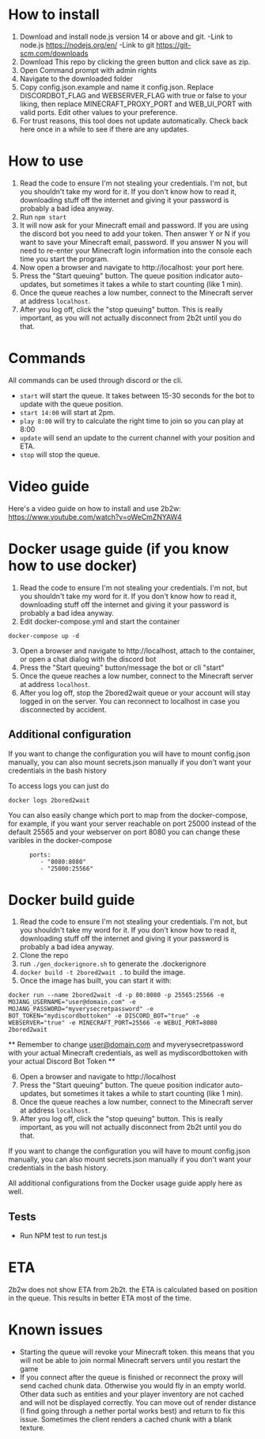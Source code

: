 # How to install
1. Download and install node.js version 14 or above and git.
-Link to node.js https://nodejs.org/en/
-Link to git https://git-scm.com/downloads
2. Download This repo by clicking the green button and click save as zip.
2. Open Command prompt with admin rights
5. Navigate to the downloaded folder
6. Copy config.json.example and name it config.json. Replace DISCORDBOT_FLAG and WEBSERVER_FLAG with true or false to your liking, then replace MINECRAFT_PROXY_PORT and WEB_UI_PORT with valid ports. Edit other values to your preference.
7. For trust reasons, this tool does not update automatically. Check back here once in a while to see if there are any updates.

# How to use
1. Read the code to ensure I'm not stealing your credentials. I'm not, but you shouldn't take my word for it. If you don't know how to read it, downloading stuff off the internet and giving it your password is probably a bad idea anyway.
2. Run `npm start`
3. It will now ask for your Minecraft email and password. If you are using the discord bot you need to add your token. Then answer Y or N if you want to save your Minecraft email, password. If you answer N you will need to re-enter your Minecraft login information into the console each time you start the program.
4. Now open a browser and navigate to http://localhost: your port here.
5. Press the "Start queuing" button. The queue position indicator auto-updates, but sometimes it takes a while to start counting (like 1 min).
6. Once the queue reaches a low number, connect to the Minecraft server at address `localhost`.
7. After you log off, click the "stop queuing" button. This is really important, as you will not actually disconnect from 2b2t until you do that.

# Commands
All commands can be used through discord or the cli.
- `start` will start the queue. It takes between 15-30 seconds for the bot to update with the queue position.
- `start 14:00` will start at 2pm.
- `play 8:00` will try to calculate the right time to join so you can play at 8:00
- `update` will send an update to the current channel with your position and ETA.
- `stop` will stop the queue.

# Video guide
Here's a video guide on how to install and use 2b2w: https://www.youtube.com/watch?v=oWeCmZNYAW4 

# Docker usage guide (if you know how to use docker)
1. Read the code to ensure I'm not stealing your credentials. I'm not, but you shouldn't take my word for it. If you don't know how to read it, downloading stuff off the internet and giving it your password is probably a bad idea anyway.
2. Edit docker-compose.yml and start the container
```
docker-compose up -d
```
3. Open a browser and navigate to http://localhost, attach to the container, or open a chat dialog with the discord bot
4. Press the "Start queuing" button/message the bot or cli "start"
5. Once the queue reaches a low number, connect to the Minecraft server at address `localhost`.
6. After you log off, stop the 2bored2wait queue or your account will stay logged in on the server. You can reconnect to localhost in case you disconnected by accident.

## Additional configuration

If you want to change the configuration you will have to mount config.json manually, you can also mount secrets.json manually if you don't want your credentials in the bash history

To access logs you can just do
```
docker logs 2bored2wait
```

You can also easily change which port to map from the docker-compose, for example, if you want your server reachable on port 25000 instead of the default 25565 and your webserver on port 8080 you can change these varibles in the docker-compose
```
      ports:
         - "8080:8080"
         - "25000:25566"
```


# Docker build guide
1. Read the code to ensure I'm not stealing your credentials. I'm not, but you shouldn't take my word for it. If you don't know how to read it, downloading stuff off the internet and giving it your password is probably a bad idea anyway.
2. Clone the repo
3. run `./gen_dockerignore.sh` to generate the .dockerignore
4. `docker build -t 2bored2wait .` to build the image.
5. Once the image has built, you can start it with:
```
docker run --name 2bored2wait -d -p 80:8080 -p 25565:25566 -e MOJANG_USERNAME="user@domain.com" -e MOJANG_PASSWORD="myverysecretpassword" -e BOT_TOKEN="mydiscordbottoken" -e DISCORD_BOT="true" -e WEBSERVER="true" -e MINECRAFT_PORT=25566 -e WEBUI_PORT=8080 2bored2wait
```
** Remember to change user@domain.com and myverysecretpassword with your actual Minecraft credentials, as well as mydiscordbottoken with your actual Discord Bot Token **

6. Open a browser and navigate to http://localhost
7. Press the "Start queuing" button. The queue position indicator auto-updates, but sometimes it takes a while to start counting (like 1 min).
8. Once the queue reaches a low number, connect to the Minecraft server at address `localhost`.
9. After you log off, click the "stop queuing" button. This is really important, as you will not actually disconnect from 2b2t until you do that.

If you want to change the configuration you will have to mount config.json manually, you can also mount secrets.json manually if you don't want your credentials in the bash history.

All additional configurations from the Docker usage guide apply here as well.

## Tests
- Run NPM test to run test.js

# ETA

2b2w does not show ETA from 2b2t. the ETA is calculated based on position in the queue. This results in better ETA most of the time.

# Known issues
- Starting the queue will revoke your Minecraft token. this means that you will not be able to join normal Minecraft servers until you restart the game
- If you connect after the queue is finished or reconnect the proxy will send cached chunk data. Otherwise you would fly in an empty world. Other data such as  entities and your player inventory are not cached and will not be displayed correctly. You can move out of render distance (I find going through a nether portal works best) and return to fix this issue. Sometimes the client renders a cached chunk with a blank texture.
